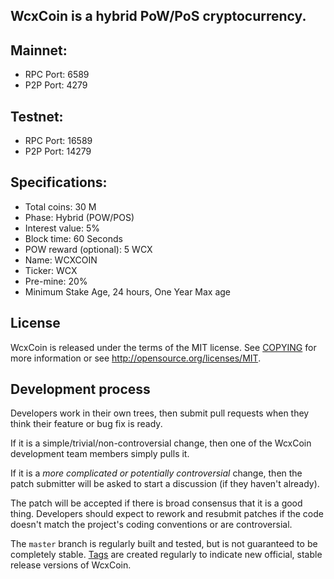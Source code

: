 WcxCoin is a hybrid PoW/PoS cryptocurrency.
---------------------------------------------

Mainnet:
---------

- RPC Port: 6589
- P2P Port: 4279

Testnet:
---------

- RPC Port: 16589
- P2P Port: 14279

Specifications:
---------------

-  Total coins: 30 M
-  Phase: Hybrid (POW/POS)
-  Interest value: 5%
-  Block time: 60 Seconds
-  POW reward (optional): 5 WCX
-  Name: WCXCOIN
-  Ticker: WCX
-  Pre-mine: 20%
- Minimum Stake Age, 24 hours, One Year Max age


License
-------

WcxCoin is released under the terms of the MIT license. See [COPYING](COPYING) for more
information or see http://opensource.org/licenses/MIT.

Development process
-------------------

Developers work in their own trees, then submit pull requests when they think
their feature or bug fix is ready.

If it is a simple/trivial/non-controversial change, then one of the WcxCoin
development team members simply pulls it.

If it is a *more complicated or potentially controversial* change, then the patch
submitter will be asked to start a discussion (if they haven't already).

The patch will be accepted if there is broad consensus that it is a good thing.
Developers should expect to rework and resubmit patches if the code doesn't
match the project's coding conventions or are controversial.

The `master` branch is regularly built and tested, but is not guaranteed to be
completely stable. [Tags](https://github.com/WcxCoin/WcxCoin/tags) are created
regularly to indicate new official, stable release versions of WcxCoin.

